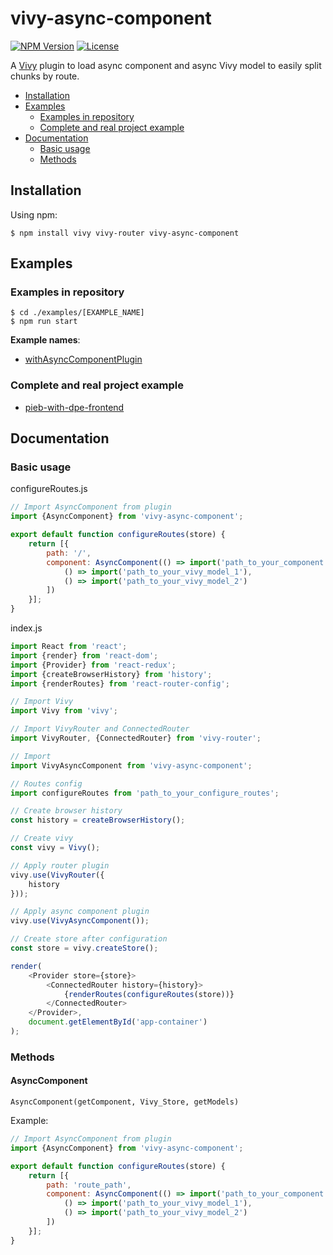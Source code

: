 [npm-image]: https://img.shields.io/npm/v/vivy-async-component.svg?style=flat-square

[npm-url]: https://npmjs.org/package/vivy-async-component

[license-image]: https://img.shields.io/npm/l/vivy-async-component.svg?style=flat-square

[vivy-url]: https://github.com/fatalxiao/vivy

[with-async-component-plugin-example-url]: https://github.com/fatalxiao/vivy-async-component/tree/main/examples/withAsyncComponentPlugin

[pieb-with-dpe-frontend-url]: https://github.com/fatalxiao/pieb-with-dpe-frontend

# vivy-async-component

[![NPM Version][npm-image]][npm-url]
[![License][license-image]][npm-url]

A [Vivy][vivy-url] plugin to load async component and async Vivy model to easily split chunks by route.

* [Installation](#installation)
* [Examples](#examples)
    * [Examples in repository](#examples-in-repository)
    * [Complete and real project example](#complete-and-real-project-example)
* [Documentation](#documentation)
    * [Basic usage](#basic-usage)
    * [Methods](#methods)

## Installation

Using npm:

```shell
$ npm install vivy vivy-router vivy-async-component
```

## Examples

### Examples in repository

```shell
$ cd ./examples/[EXAMPLE_NAME]
$ npm run start
```

**Example names**:

* [withAsyncComponentPlugin][with-async-component-plugin-example-url]

### Complete and real project example

* [pieb-with-dpe-frontend][pieb-with-dpe-frontend-url]

## Documentation

### Basic usage

configureRoutes.js

```js
// Import AsyncComponent from plugin
import {AsyncComponent} from 'vivy-async-component';

export default function configureRoutes(store) {
    return [{
        path: '/',
        component: AsyncComponent(() => import('path_to_your_component'), store, [
            () => import('path_to_your_vivy_model_1'),
            () => import('path_to_your_vivy_model_2')
        ])
    }];
}
```

index.js

```js
import React from 'react';
import {render} from 'react-dom';
import {Provider} from 'react-redux';
import {createBrowserHistory} from 'history';
import {renderRoutes} from 'react-router-config';

// Import Vivy
import Vivy from 'vivy';

// Import VivyRouter and ConnectedRouter
import VivyRouter, {ConnectedRouter} from 'vivy-router';

// Import 
import VivyAsyncComponent from 'vivy-async-component';

// Routes config
import configureRoutes from 'path_to_your_configure_routes';

// Create browser history
const history = createBrowserHistory();

// Create vivy
const vivy = Vivy();

// Apply router plugin
vivy.use(VivyRouter({
    history
}));

// Apply async component plugin
vivy.use(VivyAsyncComponent());

// Create store after configuration
const store = vivy.createStore();

render(
    <Provider store={store}>
        <ConnectedRouter history={history}>
            {renderRoutes(configureRoutes(store))}
        </ConnectedRouter>
    </Provider>,
    document.getElementById('app-container')
);
```

### Methods

#### AsyncComponent

`AsyncComponent(getComponent, Vivy_Store, getModels)`

Example:

```js
// Import AsyncComponent from plugin
import {AsyncComponent} from 'vivy-async-component';

export default function configureRoutes(store) {
    return [{
        path: 'route_path',
        component: AsyncComponent(() => import('path_to_your_component'), store, [
            () => import('path_to_your_vivy_model_1'),
            () => import('path_to_your_vivy_model_2')
        ])
    }];
}
```

